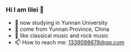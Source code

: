 ### Hi I am lilei 👋
- 🏫  now studying in Yunnan University
- 🌱  come from Yunnan Province, China
- 🎵 like classical music and rock music
- 📫 How to reach me: 1339098678@qq.com
